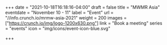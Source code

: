 +++
date = "2021-10-18T16:18:16-04:00"
draft = false
title = "MWMR Asia"
eventdate = "November 10 - 11"
label = "Event"
url = "//info.crunch.io/mrmw-asia-2021"
weight = 200
images = ["https://crunch.io/img/logo-1200x630.png"]
link = "Book a meeting"
series = "events"
icon = "img/icons/event-icon-blue.svg"

+++
